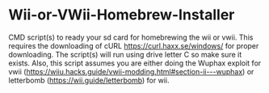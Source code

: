 # Wii-or-VWii-Homebrew-Installer
CMD script(s) to ready your sd card for homebrewing the wii or vwii.
This requires the downloading of cURL https://curl.haxx.se/windows/ for proper downloading.
The script(s) will run using drive letter C so make sure it exists. 
Also, this script assumes you are either doing the Wuphax exploit for vwii (https://wiiu.hacks.guide/vwii-modding.html#section-ii---wuphax) or letterbomb (https://wii.guide/letterbomb) for wii.
